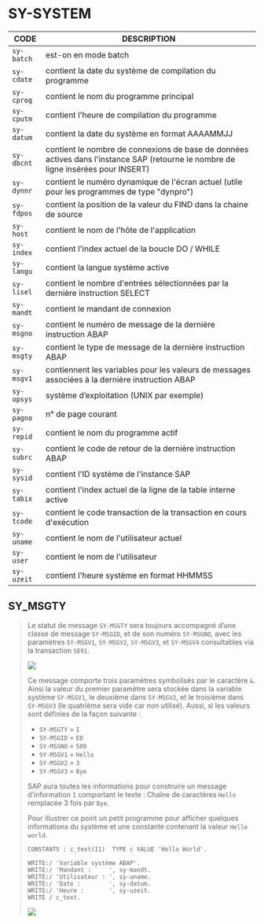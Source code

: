 # **SY-SYSTEM**

| CODE       | DESCRIPTION                                                                                                                        |
| ---------- | ---------------------------------------------------------------------------------------------------------------------------------- |
| `sy-batch` | est-on en mode batch                                                                                                               |
| `sy-cdate` | contient la date du système de compilation du programme                                                                            |
| `sy-cprog` | contient le nom du programme principal                                                                                             |
| `sy-cputm` | contient l'heure de compilation du programme                                                                                       |
| `sy-datum` | contient la date du système en format AAAAMMJJ                                                                                     |
| `sy-dbcnt` | contient le nombre de connexions de base de données actives dans l'instance SAP (retourne le nombre de ligne insérées pour INSERT) |
| `sy-dynnr` | contient le numéro dynamique de l'écran actuel (utile pour les programmes de type "dynpro")                                        |
| `sy-fdpos` | contient la position de la valeur du FIND dans la chaine de source                                                                 |
| `sy-host`  | contient le nom de l'hôte de l'application                                                                                         |
| `sy-index` | contient l'index actuel de la boucle DO / WHILE                                                                                    |
| `sy-langu` | contient la langue système active                                                                                                  |
| `sy-lisel` | contient le nombre d'entrées sélectionnées par la dernière instruction SELECT                                                      |
| `sy-mandt` | contient le mandant de connexion                                                                                                   |
| `sy-msgno` | contient le numéro de message de la dernière instruction ABAP                                                                      |
| `sy-msgty` | contient le type de message de la dernière instruction ABAP                                                                        |
| `sy-msgv1` | contiennent les variables pour les valeurs de messages associées à la dernière instruction ABAP                                    |
| `sy-opsys` | système d’exploitation (UNIX par exemple)                                                                                          |
| `sy-pagno` | n° de page courant                                                                                                                 |
| `sy-repid` | contient le nom du programme actif                                                                                                 |
| `sy-subrc` | contient le code de retour de la dernière instruction ABAP                                                                         |
| `sy-sysid` | contient l'ID système de l'instance SAP                                                                                            |
| `sy-tabix` | contient l'index actuel de la ligne de la table interne active                                                                     |
| `sy-tcode` | contient le code transaction de la transaction en cours d'exécution                                                                |
| `sy-uname` | contient le nom de l'utilisateur actuel                                                                                            |
| `sy-user`  | contient le nom de l'utilisateur                                                                                                   |
| `sy-uzeit` | contient l'heure système en format HHMMSS                                                                                          |

## **SY_MSGTY**

> Le statut de message `SY-MSGTY` sera toujours accompagné d’une classe de message `SY-MSGID`, et de son numéro `SY-MSGNO`, avec les paramètres `SY-MSGV1`, `SY-MSGV2`, `SY-MSGV3`, et `SY-MSGV4` consultables via la transaction `SE91`.
>
> ![](../99%20-%20Ressources/99_02_01.png)
>
> Ce message comporte trois paramètres symbolisés par le caractère `&`. Ainsi la valeur du premier paramètre sera stockée dans la variable système `SY-MSGV1`, le deuxième dans `SY-MSGV2`, et le troisième dans `SY-MSGV3` (le quatrième sera vide car non utilisé). Aussi, si les valeurs sont définies de la façon suivante :
>
> - `SY-MSGTY` = `I`
> - `SY-MSGID` = `ED`
> - `SY-MSGNO` = `509`
> - `SY-MSGV1` = `Hello`
> - `SY-MSGV2` = `3`
> - `SY-MSGV3` = `Bye`
>
> SAP aura toutes les informations pour construire un message d’information `I` comportant le texte : Chaîne de caractères `Hello` remplacée 3 fois par `Bye`.
>
> Pour illustrer ce point un petit programme pour afficher quelques informations du système et une constante contenant la valeur `Hello world`.
>
> ```JS
> CONSTANTS : c_text(11)  TYPE c VALUE 'Hello World'.
>
> WRITE:/ 'Variable système ABAP'.
> WRITE:/ 'Mandant :     ', sy-mandt.
> WRITE:/ 'Utilisateur : ', sy-uname.
> WRITE:/ 'Date :        ', sy-datum.
> WRITE:/ 'Heure :       ', sy-uzeit.
> WRITE / c_text.
> ```
>
> ![](../99%20-%20Ressources/99_02_02.png)
